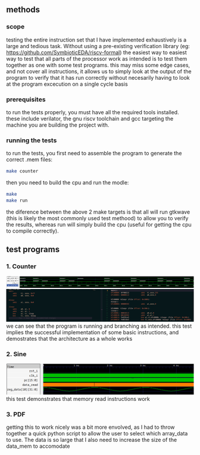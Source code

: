 ## methods
### scope
testing the entire instruction set that I have implemented exhaustively is a large and tedious task. Without using a pre-existing verification library (eg: https://github.com/SymbioticEDA/riscv-formal) the easiest way to easiest way to test that all parts of the processor work as intended is to test them together as one with some test programs. this may miss some edge cases, and not cover all instructions, it allows us to simply look at the output of the program to verify that it has run correctly without necesarily having to look at the program excecution on a single cycle basis
### prerequisites
to run the tests properly, you must have all the required tools installed. these include verilator, the gnu riscv toolchain and gcc targeting the machine you are building the project with. 
### running the tests
to run the tests, you first need to assemble the program to generate the correct .mem files:
```bash
make counter
```
then you need to build the cpu and run the modle:
```bash
make
make run
```
the diference between the above 2 make targets is that all will run gtkwave (this is likely the most commonly used test methood) to allow you to verify the results, whereas run will simply build the cpu (useful for getting the cpu to compile correctly). 
## test programs
### 1. Counter
![Counter program waveform](images/counter_working.png)
![Counter program source code](images/counter_code.png)
we can see that the program is running and branching as intended. this test implies the successful implementation of some basic instructions, and demostrates that the architecture as a whole works
### 2. Sine
![sine wave waveform](images/sine_test.png)
this test demonstrates that memory read instructions work
### 3. PDF
getting this to work nicely was a bit more envolved, as I had to throw together a quick python script to allow the user to select which array_data to use. The data is so large that I also need to increase the size of the data_mem to accomodate